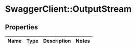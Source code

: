 # SwaggerClient::OutputStream

## Properties
Name | Type | Description | Notes
------------ | ------------- | ------------- | -------------


